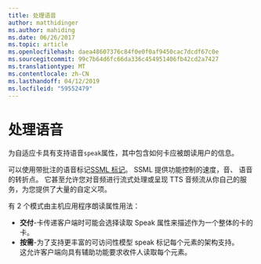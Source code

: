```yaml
---
title: 处理语音
author: matthidinger
ms.author: mahiding
ms.date: 06/26/2017
ms.topic: article
ms.openlocfilehash: daea48607376c84f0e0f0af9450cac7dcdf67c0e
ms.sourcegitcommit: 99c7b64d6fc66da336c454951406fb42cd2a7427
ms.translationtype: MT
ms.contentlocale: zh-CN
ms.lasthandoff: 04/12/2019
ms.locfileid: "59552479"
---
```

# <a name="handling-speech"></a>处理语音

为自适应卡具有支持语音`speak`属性，其中包含如何卡应被朗读用户的信息。

可以使用带批注的语音标记[SSML 标记](https://msdn.microsoft.com/en-us/library/office/hh361578(v=office.14).aspx)。 SSML 提供功能控制的速度，音、 语音的转折点。  它甚至允许您对音频进行流式处理或呈现 TTS 音频流从你自己的服务，为您提供了大量的自定义项。

有 2 个模式由主机应用程序朗读属性用法：
* **交付**-卡传递客户端时可能会选择读取 Speak 属性来描述作为一个整体的卡的卡。
* **按需**-为了支持更丰富的可访问性模型 speak 标记每个元素的架构支持。  
这允许客户端向具有辅助功能要求收件人读取每个元素。


